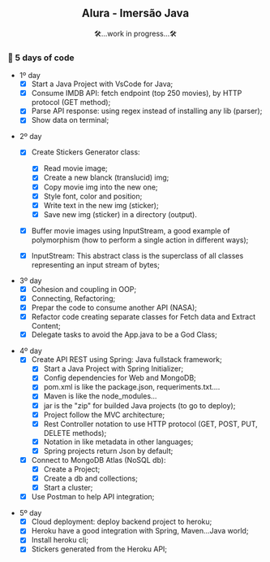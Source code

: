 <h2 align="center">Alura - Imersão Java </h2>

<p align="center">🛠️...work in progress...🛠️</p>

### 📝 5 days of code

- 1º day
  - [x] Start a Java Project with VsCode for Java;
  - [x] Consume IMDB API: fetch endpoint (top 250 movies), by HTTP protocol (GET method);
  - [x] Parse API response: using regex instead of installing any lib (parser);
  - [x] Show data on terminal;
 
<!-- #### Take a look at 1º day results: -->

- 2º day
  - [x] Create Stickers Generator class: 
    - [x] Read movie image;
    - [x] Create a new blanck (translucid) img;
    - [x] Copy movie img into the new one;
    - [x] Style font, color and position; 
    - [x] Write text in the new img (sticker); 
    - [x] Save new img (sticker) in a directory (output).
  - [x] Buffer movie images using InputStream, a good example of polymorphism (how to perform a single action in different ways);
  - [x] InputStream: This abstract class is the superclass of all classes representing an input stream of bytes;
  

<!-- #### Take a look at 2º day results -->

- 3º day
  - [x] Cohesion and coupling in OOP;
  - [x] Connecting, Refactoring;
  - [x] Prepar the code to consume another API (NASA);
  - [x] Refactor code creating separate classes for Fetch data and Extract Content;
  - [x] Delegate tasks to avoid the App.java to be a God Class;
  
<!-- ### Take a look at 3º day results -->
 
- 4º day
  - [x] Create API REST using Spring: Java fullstack framework;
    - [x] Start a Java Project with Spring Initializer;
    - [x] Config dependencies for Web and MongoDB;
    - [x] pom.xml is like the package.json, requeriments.txt....
    - [x] Maven is like the node_modules...
    - [x] jar is the "zip" for builded Java projects (to go to deploy);
    - [x] Project follow the MVC architecture;
    - [x] Rest Controller notation to use HTTP protocol (GET, POST, PUT, DELETE methods);
    - [x] Notation in like metadata in other languages;
    - [x] Spring projects return Json by default;
  - [x] Connect to MongoDB Atlas (NoSQL db):
    - [x] Create a Project;
    - [x] Create a db and collections;
    - [x] Start a cluster;
  - [x] Use Postman to help API integration;

<!-- ### Take a look at 4º day results -->

 - 5º day
   - [x] Cloud deployment: deploy backend project to heroku;
   - [x] Heroku have a good integration with Spring, Maven...Java world;
   - [x] Install heroku cli;
   - [x] Stickers generated from the Heroku API;

<!-- ### Take a look at 5º day results -->

